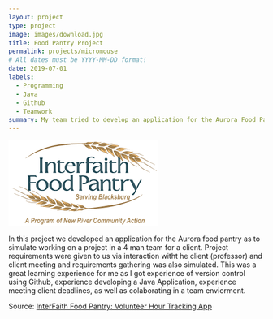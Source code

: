 ```yaml
---
layout: project
type: project
image: images/download.jpg
title: Food Pantry Project
permalink: projects/micromouse
# All dates must be YYYY-MM-DD format!
date: 2019-07-01
labels:
  - Programming
  - Java
  - Github
  - Teamwork
summary: My team tried to develop an application for the Aurora Food Pantry to track volunteer hours of common volunteers at the pantry.
---
```


<div class="ui small rounded images">
  <img class="ui image" src="../images/Interfaith_food_pantry_logo_031-1.png">
</div>

In this project we developed an application for the Aurora food pantry as to simulate working on a project in a 4 man team for a client.  Project requirements were given to us via interaction witht he client (professor) and client meeting and requirements gathering was also simulated.  This was a great learning experience for me as I got experience of version control using Github, experience developing a Java Application, experience meeting client deadlines, as well as colaborating in a team enviorment.  


Source: <a href="https://github.com/bjaynes01/Advanced-Programming-V2">InterFaith Food Pantry: Volunteer Hour Tracking App</a>



